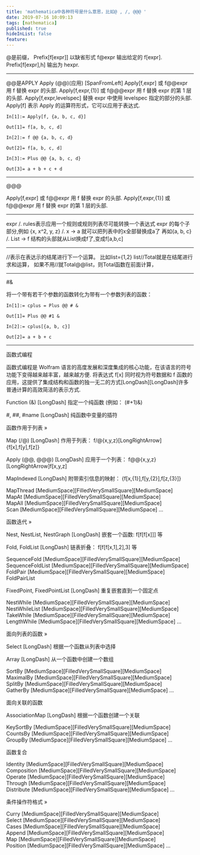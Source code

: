 ```yaml
---
title: 'mathematica中各种符号是什么意思，比如@ , /, @@@ '
date: 2019-07-16 10:09:13
tags: [mathematica]
published: true
hideInList: false
feature: 
---
```

@是前缀，
	Prefix[f[expr]]
以缺省形式 f@expr 输出给定的 f[expr].
	Prefix[f[expr],h]
输出为 hexpr.

----------
@@是APPLY
Apply (@@)(应用)	\[SpanFromLeft]
Apply[f,expr]
或 f@@expr 用 f 替换 expr 的头部. 
Apply[f,expr,{1}]
或 f@@@expr 用 f 替换 expr 的第 1 层的头部.
Apply[f,expr,levelspec]
替换 expr 中使用 levelspec 指定的部分的头部. 
Apply[f]
表示 Apply 的运算符形式，它可以应用于表达式.
```
In[1]:= Apply[f, {a, b, c, d}]

Out[1]= f[a, b, c, d]

In[2]:= f @@ {a, b, c, d}

Out[2]= f[a, b, c, d]

In[3]:= Plus @@ {a, b, c, d}

Out[3]= a + b + c + d
```
----------


@@@

Apply[f,expr]
或 f@@expr 用 f 替换 expr 的头部. 
Apply[f,expr,{1}]
或 f@@@expr 用 f 替换 expr 的第 1 层的头部.


----------

expr /. rules表示应用一个规则或规则列表尽可能转换一个表达式 expr 的每个子部分,例如
{x, x^2, y, z} /. x -> a 就可以把列表中的x全部替换成a了
再如{a, b, c} /. List -> f 结构的头部就从List换成f了,变成f[a,b,c]

----------

//表示在表达示的结尾进行下一个运算。
比如list={1,2}
list//Total就是在结尾进行求和运算，
如果不用//就Total@@list，则Total函数在前面计算，


----------
#&



将一个带有若干个参数的函数转化为带有一个参数列表的函数：
```
In[1]:= cplus = Plus @@ # &

Out[1]= Plus @@ #1 &

In[2]:= cplus[{a, b, c}]

Out[2]= a + b + c
```



----------------


函数式编程

函数式编程是 Wolfram 语言的高度发展和深度集成的核心功能，在该语言的符号功能下变得越来越丰富，越来越方便. 将表达式 f[x] 同时视为符号数据和 f 函数的应用，这提供了集成结构和函数的独一无二的方式\[LongDash]\[LongDash]许多普通计算的高效简洁的表示方式.

	

Function (&) \[LongDash] 指定一个纯函数 (例如： (#+1)&)

#, ##, #name \[LongDash] 纯函数中变量的插符

函数作用于列表 »

Map (/@) \[LongDash] 作用于列表： f/@{x,y,z}\[LongRightArrow]{f[x],f[y],f[z]}

Apply (@@, @@@) \[LongDash] 应用于一个列表： f@@{x,y,z}\[LongRightArrow]f[x,y,z]

MapIndexed \[LongDash] 附带索引信息的映射： {f[x,{1}],f[y,{2}],f[z,{3}]}

MapThread \[MediumSpace]\[FilledVerySmallSquare]\[MediumSpace] MapAt \[MediumSpace]\[FilledVerySmallSquare]\[MediumSpace] MapAll \[MediumSpace]\[FilledVerySmallSquare]\[MediumSpace] Scan \[MediumSpace]\[FilledVerySmallSquare]\[MediumSpace] ...

函数迭代 »

Nest, NestList, NestGraph \[LongDash] 嵌套一个函数: f[f[f[x]]] 等

Fold, FoldList \[LongDash] 链表折叠： f[f[f[x,1],2],3] 等

SequenceFold \[MediumSpace]\[FilledVerySmallSquare]\[MediumSpace] SequenceFoldList \[MediumSpace]\[FilledVerySmallSquare]\[MediumSpace] FoldPair \[MediumSpace]\[FilledVerySmallSquare]\[MediumSpace] FoldPairList

FixedPoint, FixedPointList \[LongDash] 重复嵌套直到一个固定点

NestWhile \[MediumSpace]\[FilledVerySmallSquare]\[MediumSpace] NestWhileList \[MediumSpace]\[FilledVerySmallSquare]\[MediumSpace] TakeWhile \[MediumSpace]\[FilledVerySmallSquare]\[MediumSpace] LengthWhile \[MediumSpace]\[FilledVerySmallSquare]\[MediumSpace] ...

	

面向列表的函数 »

Select \[LongDash] 根据一个函数从列表中选择

Array \[LongDash] 从一个函数中创建一个数组

SortBy \[MediumSpace]\[FilledVerySmallSquare]\[MediumSpace] MaximalBy \[MediumSpace]\[FilledVerySmallSquare]\[MediumSpace] SplitBy \[MediumSpace]\[FilledVerySmallSquare]\[MediumSpace] GatherBy \[MediumSpace]\[FilledVerySmallSquare]\[MediumSpace] ...

面向关联的函数

AssociationMap \[LongDash] 根据一个函数创建一个关联

KeySortBy \[MediumSpace]\[FilledVerySmallSquare]\[MediumSpace] CountsBy \[MediumSpace]\[FilledVerySmallSquare]\[MediumSpace] GroupBy \[MediumSpace]\[FilledVerySmallSquare]\[MediumSpace] ...

	

函数复合

Identity \[MediumSpace]\[FilledVerySmallSquare]\[MediumSpace] Composition \[MediumSpace]\[FilledVerySmallSquare]\[MediumSpace] Operate \[MediumSpace]\[FilledVerySmallSquare]\[MediumSpace] Through \[MediumSpace]\[FilledVerySmallSquare]\[MediumSpace] Distribute \[MediumSpace]\[FilledVerySmallSquare]\[MediumSpace] ...

条件操作符格式 »

Curry \[MediumSpace]\[FilledVerySmallSquare]\[MediumSpace] Select \[MediumSpace]\[FilledVerySmallSquare]\[MediumSpace] Cases \[MediumSpace]\[FilledVerySmallSquare]\[MediumSpace] Append \[MediumSpace]\[FilledVerySmallSquare]\[MediumSpace] Map \[MediumSpace]\[FilledVerySmallSquare]\[MediumSpace] Position \[MediumSpace]\[FilledVerySmallSquare]\[MediumSpace] ...